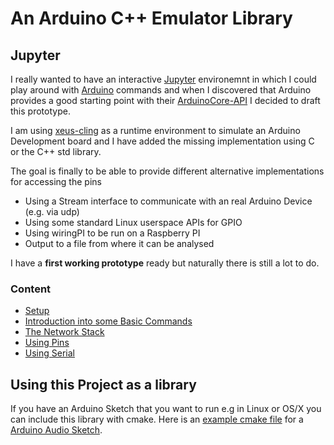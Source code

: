 # An Arduino C++ Emulator Library

## Jupyter

I really wanted to have an interactive [Jupyter](https://jupyter.org/) environemnt in which I could play around with [Arduino](https://www.arduino.cc/) commands and when I discovered that Arduino provides a good starting point with their [ArduinoCore-API](https://github.com/arduino/ArduinoCore-API/tree/105276f8d81413391b14a3dc6c80180ee9e33d56) I decided to draft this prototype.

I am using [xeus-cling](https://github.com/jupyter-xeus/xeus-cling) as a runtime environment to simulate an Arduino Development board and I have added the missing implementation using C or the C++ std library.

The goal is finally to be able to provide different alternative implementations for accessing the pins
- Using a Stream interface to communicate with an real Arduino Device (e.g. via udp)
- Using some standard Linux userspace APIs for GPIO
- Using wiringPI to be run on a Raspberry PI
- Output to a file from where it can be analysed

I have a __first working prototype__ ready but naturally there is still a lot to do.

### Content
- [Setup](01-Setup.ipynb)
- [Introduction into some Basic Commands](02-BasicCommands.ipynb)
- [The Network Stack](03-Network.ipynb)
- [Using Pins](04-Pins.ipynb)
- [Using Serial](05-Serial.ipynb)

## Using this Project as a library

If you have an Arduino Sketch that you want to run e.g in Linux or OS/X you can include this library with cmake. 
Here is an [example cmake file](https://github.com/pschatzmann/arduino-audio-tools/blob/main/examples-desktop/generator/CMakeLists.txt) for a [Arduino Audio Sketch](https://github.com/pschatzmann/arduino-audio-tools/tree/main/examples-desktop/generator).


